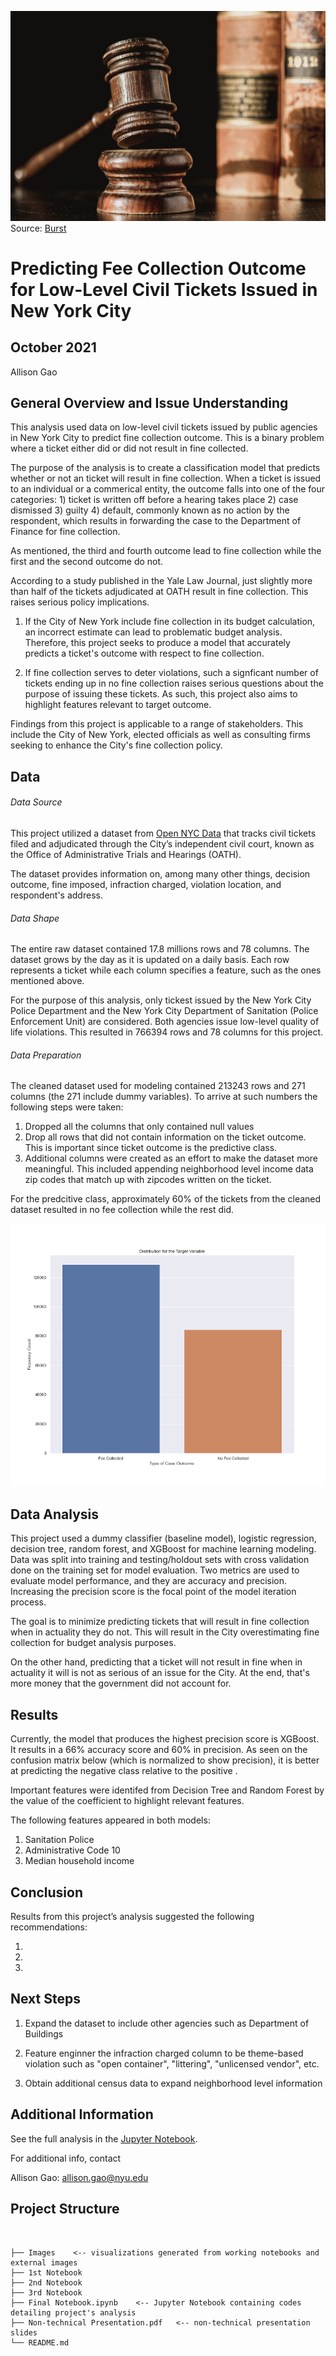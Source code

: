 ![Header Image](https://github.com/allisongao4015/oath_cases/blob/main/Images/judge-gavel-and-law-books.jpg)
Source: [Burst](https://burst.shopify.com/photos/judge-gavel-and-law-books?q=court)

# Predicting Fee Collection Outcome for Low-Level Civil Tickets Issued in New York City

## October 2021

Allison Gao

## General Overview and Issue Understanding
This analysis used data on low-level civil tickets issued by public agencies in New York City to predict fine collection outcome. This is a binary problem where a ticket either did or did not result in fine collected. 

The purpose of the analysis is to create a classification model that predicts whether or not an ticket will result in fine collection. When a ticket is issued to an individual or a commerical entity, the outcome falls into one of the four categories: 
               1) ticket is written off before a hearing takes place
               2) case dismissed
               3) guilty
               4) default, commonly known as no action by the respondent, which results in forwarding the case to the Department of Finance for fine collection. 
               
As mentioned, the third and fourth outcome lead to fine collection while the first and the second outcome do not. 

According to a study published in the Yale Law Journal, just slightly more than half of the tickets adjudicated at OATH result in fine collection. This raises serious policy implications. 

1. If the City of New York include fine collection in its budget calculation, an incorrect estimate can lead to problematic budget analysis. Therefore, this project seeks to produce a model that accurately predicts a ticket's outcome with respect to fine collection. 

2. If fine collection serves to deter violations, such a signficant number of tickets ending up in no fine collection raises serious questions about the purpose of issuing these tickets. As such, this project also aims to highlight features relevant to target outcome. 

Findings from this project is applicable to a range of stakeholders. This include the City of New York, elected officials as well as consulting firms seeking to enhance the City's fine collection policy. 


## Data 

###### Data Source
This project utilized a dataset from [Open NYC Data](https://data.cityofnewyork.us/City-Government/OATH-Hearings-Division-Case-Status/jz4z-kudi) that tracks civil tickets filed and adjudicated through the City’s independent civil court, known as the Office of Administrative Trials and Hearings (OATH). 

The dataset provides information on, among many other things, decision outcome, fine imposed, infraction charged, violation location, and respondent's address.

###### Data Shape
The entire raw dataset contained 17.8 millions rows and 78 columns. The dataset grows by the day as it is updated on a daily basis. Each row represents a ticket while each column specifies a feature, such as the ones mentioned above. 

For the purpose of this analysis, only tickest issued by the New York City Police Department and the New York City Department of Sanitation (Police Enforcement Unit) are considered. Both agencies issue low-level quality of life violations. This resulted in 766394 rows and 78 columns for this project.

###### Data Preparation
The cleaned dataset used for modeling contained 213243 rows and 271 columns (the 271 include dummy variables). To arrive at such numbers the following steps were taken:

1. Dropped all the columns that only contained null values
2. Drop all rows that did not contain information on the ticket outcome. This is important since ticket outcome is the predictive class. 
3. Additional columns were created as an effort to make the dataset more meaningful. This included appending neighborhood level income data zip codes that match up with zipcodes written on the ticket.

For the predcitive class, approximately 60% of the tickets from the cleaned dataset resulted in no fee collection while the rest did. 

![image-1](https://github.com/allisongao4015/oath_cases/blob/main/Images/target%20distribution.png) <br />


## Data Analysis 

This project used a dummy classifier (baseline model), logistic regression, decision tree, random forest, and XGBoost for machine learning modeling. Data was split into training and testing/holdout sets with cross validation done on the training set for model evaluation. Two metrics are used to evaluate model performance, and they are accuracy and precision. Increasing the precision score is the focal point of the model iteration process. 

The goal is to minimize predicting tickets that will result in fine collection when in actuality they do not. This will result in the City overestimating fine collection for budget analysis purposes. 

On the other hand, predicting that a ticket will not result in fine when in actuality it will is not as serious of an issue for the City. At the end, that's more money that the government did not account for. 

## Results 

Currently, the model that produces the highest precision score is XGBoost. It results in a 66% accuracy score and 60% in precision. As seen on the confusion matrix below (which is normalized to show precision), it is better at predicting the negative class relative to the positive . 




Important features were identifed from Decision Tree and Random Forest by the value of the coefficient to highlight relevant features. 

The following features appeared in both models: 

1. Sanitation Police
2. Administrative Code 10
3. Median household income 


## Conclusion

Results from this project’s analysis suggested the following recommendations:

1.  

2. 

3. 
    

## Next Steps

1. Expand the dataset to include other agencies such as Department of Buildings 

2. Feature enginner the infraction charged column to be theme-based violation such as "open container", "littering", "unlicensed vendor", etc. 

3. Obtain additional census data to expand neighborhood level information 


## Additional Information

See the full analysis in the [Jupyter Notebook](https://github.com/allisongao4015/oath_cases).

For additional info, contact

Allison Gao: allison.gao@nyu.edu

## Project Structure 

```## Project Structure


├── Images    <-- visualizations generated from working notebooks and external images
├── 1st Notebook
├── 2nd Notebook
├── 3rd Notebook
├── Final Notebook.ipynb    <-- Jupyter Notebook containing codes detailing project's analysis 
├── Non-technical Presentation.pdf   <-- non-technical presentation slides
└── README.md
